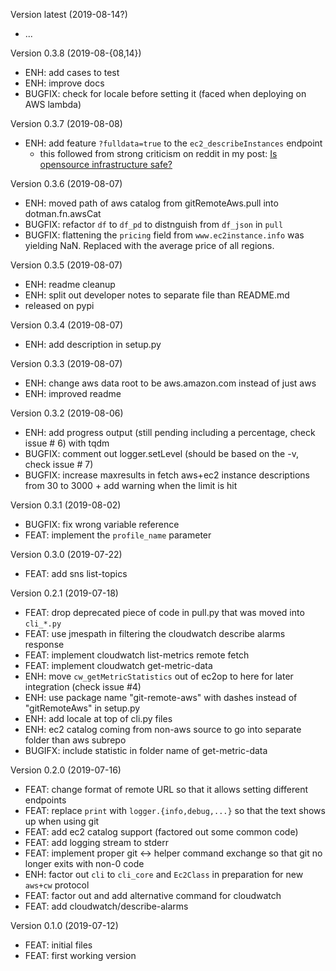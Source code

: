 Version latest (2019-08-14?)

- ...


Version 0.3.8 (2019-08-{08,14})

- ENH: add cases to test
- ENH: improve docs
- BUGFIX: check for locale before setting it (faced when deploying on AWS lambda)


Version 0.3.7 (2019-08-08)

- ENH: add feature `?fulldata=true` to the `ec2_describeInstances` endpoint
    - this followed from strong criticism on reddit in my post: [Is opensource infrastructure safe?](https://www.reddit.com/r/aws/comments/cn81my/is_opensource_infrastructure_safe/)


Version 0.3.6 (2019-08-07)

- ENH: moved path of aws catalog from gitRemoteAws.pull into dotman.fn.awsCat
- BUGFIX: refactor `df` to `df_pd` to distnguish from `df_json` in `pull`
- BUGFIX: flattening the `pricing` field from `www.ec2instance.info` was yielding NaN. Replaced with the average price of all regions.


Version 0.3.5 (2019-08-07)

- ENH: readme cleanup
- ENH: split out developer notes to separate file than README.md
- released on pypi


Version 0.3.4 (2019-08-07)

- ENH: add description in setup.py


Version 0.3.3 (2019-08-07)

- ENH: change aws data root to be aws.amazon.com instead of just aws
- ENH: improved readme


Version 0.3.2 (2019-08-06)

- ENH: add progress output (still pending including a percentage, check issue # 6) with tqdm
- BUGFIX: comment out logger.setLevel (should be based on the -v, check issue # 7)
- BUGFIX: increase maxresults in fetch aws+ec2 instance descriptions from 30 to 3000 + add warning when the limit is hit


Version 0.3.1 (2019-08-02)

- BUGFIX: fix wrong variable reference
- FEAT: implement the `profile_name` parameter


Version 0.3.0 (2019-07-22)

- FEAT: add sns list-topics


Version 0.2.1 (2019-07-18)

- FEAT: drop deprecated piece of code in pull.py that was moved into `cli_*.py`
- FEAT: use jmespath in filtering the cloudwatch describe alarms response
- FEAT: implement cloudwatch list-metrics remote fetch
- FEAT: implement cloudwatch get-metric-data
- ENH: move `cw_getMetricStatistics` out of ec2op to here for later integration (check issue #4)
- ENH: use package name "git-remote-aws" with dashes instead of "gitRemoteAws" in setup.py
- ENH: add locale at top of cli.py files
- ENH: ec2 catalog coming from non-aws source to go into separate folder than aws subrepo
- BUGIFX: include statistic in folder name of get-metric-data


Version 0.2.0 (2019-07-16)

- FEAT: change format of remote URL so that it allows setting different endpoints
- FEAT: replace `print` with `logger.{info,debug,...}` so that the text shows up when using git
- FEAT: add ec2 catalog support (factored out some common code)
- FEAT: add logging stream to stderr
- FEAT: implement proper git <-> helper command exchange so that git no longer exits with non-0 code
- ENH: factor out `cli` to `cli_core` and `Ec2Class` in preparation for new `aws+cw` protocol
- FEAT: factor out and add alternative command for cloudwatch
- FEAT: add cloudwatch/describe-alarms



Version 0.1.0 (2019-07-12)

- FEAT: initial files
- FEAT: first working version
